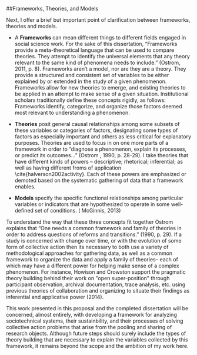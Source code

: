 ##Frameworks, Theories, and Models

Next, I offer a brief but important point of clarification between frameworks, theories and models.

+ A **Frameworks** can mean different things to different fields engaged in social science work. For the sake of this dissertation, “Frameworks provide a meta-theoretical language that can be used to compare theories. They attempt to identify the universal elements that any theory relevant to the same kind of phenomena needs to include.” (Ostrom, 2011, p. 8). Frameworks aren’t a model, nor are they are a theory. They provide a structured and consistent set of variables to be either explained by or extended in the study of a given phenomenon. Frameworks allow for new theories to emerge, and existing theories to be applied in an attempt to make sense of a given situation. Institutional scholars traditionally define these concepts rigidly, as follows: Frameworks identify, categorize, and organize those factors deemed most relevant to understanding a phenomenon. 

+ **Theories** posit general causal relationships among some subsets of these variables or categories of factors, designating some types of factors as especially important and others as less critical for explanatory purposes. Theories are used to focus in on one more parts of a framework in order to “diagnose a phenomenon, explain its processes, or predict its outcomes…” (Ostrom , 1990, p. 28-29). I take theories that have different kinds of powers – descriptive; rhetorical; inferential; as well as having different froms of application \cite{halverson2002activity}. Each of these powers are emphasized or demoted based on the systematic gathering of data that a framework enables. 

+ **Models** specify the specific functional relationships among particular variables or indicators that are hypothesized to operate in some well-defined set of conditions. 
( McGinnis, 2013)

To understand the way that these three concepts fit together Ostrom explains that “One needs a common framework and family of theories in order to address questions of reforms and transitions.” (1990, p. 29). If a study is concerned with change over time, or with the evolution of some form of collective action then its necessary to both use a variety of methodological approaches for gathering data, as well as a common framework to organize the data and apply a family of theories– each of which may have a different power for helping make sense of a complex phenomenon. For instance, Howison and Crowston support the pragmatic theory building behind their work on "open super-position" through participant observation, archival documentation, trace analysis, etc. using previous theories of collaboration and organizing to situate their findings as inferential and applicative power (2014).

This work presented in this proposal and the completed dissertation will be  concerned, almost entirely, with developing a framework for analyzing sociotechnical systems, their sustainbility, and their processes of solving collective action problems that arise from the pooling and sharing of research objects. Although future steps should surely include the types of theory building that are necessary to explain the variables collected by this framework, it remains beyond the scope and the ambition of my work here. 

